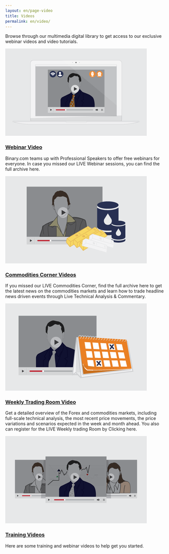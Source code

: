 ```yaml
---
layout: en/page-video
title: Videos
permalink: en/video/
---
```

<p>Browse through our multimedia 
digital library to get access 
to our exclusive webinar videos 
and video tutorials.</p>
<div class="grd-grid-6 grd-grid-mobile-12 grd-grid-phablet-6 grd-no-gutter-left">
   <div class="content-box">
   		<a href="/en/webinar-videos/">
	       	<img src="/images/webinar-video-img.png" alt="">
	       	<div class="content-box-header"><h3>Webinar Video</h3></div>
	     </a>
	     <p>Binary.com teams up with Professional Speakers to offer free webinars for everyone. In case you missed our LIVE Webinar sessions, you can find the full archive here.</p>
	</div>
</div>
<div class="grd-grid-6 grd-grid-mobile-12 grd-grid-phablet-6 grd-no-gutter-right ">
	<div class="content-box">
   		<a href="/en/commodities-videos/">
	       	<img src="/images/commodities-corner-videos-img.png" alt="">
	       	<div class="content-box-header"><h3>Commodities Corner Videos</h3></div>
	     </a>
	     <p>If you missed our LIVE Commodities Corner, find the full archive here to get the latest news on the commodities markets and learn how to trade headline news driven events through Live Technical Analysis & Commentary.</p>
   	</div>
</div>
<div class="grd-grid-6 grd-grid-mobile-12 grd-grid-phablet-6 grd-no-gutter-left">
   <div class="content-box">
   		<a href="/en/weekly-trading-room-videos/">
	       	<img src="/images/weekly-trading-room-videos-img.png" alt="">
	       	<div class="content-box-header"><h3>Weekly Trading Room Video</h3></div>
	     </a>
	     <p>Get a detailed overview of the Forex and commodities markets, including full-scale technical analysis, the most recent price movements, the price variations and scenarios expected in the week and month ahead. You also can register for the LIVE Weekly trading Room by Clicking here.</p>
		</div>
</div>
<div class="grd-grid-6 grd-grid-mobile-12 grd-grid-phablet-6 grd-no-gutter-right">
   <div class="content-box">
   		<a href="/en/training-videos/">
	       	<img src="/images/training-video-img.png" alt="">
	       	<div class="content-box-header"><h3>Training Videos</h3></div>
	     </a>
	     <p>Here are some training and webinar videos to help get you started.</p>
		</div>
</div>